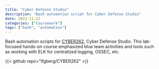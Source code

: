 ```yaml
---
title: "Cyber Defense Studio"
description: "Bash automation script for Cyber Defense Studio"
date: 2022-11-22
categories: ["Coursework"]
tags: ["bash", "automation"]
---
```

Bash automation scripts for  [CYBER262](https://bulletins.psu.edu/search/?search=cyber+262&psusearchname=%2Fsearch%2F), Cyber Defense Studio. This lab-focused hands-on course emphasized blue team activities and tools such as working with ELK for centralized logging, OSSEC, etc.

{{< github repo="lfgberg/CYBER262" >}}